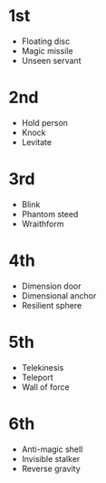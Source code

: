 # 1st
- Floating disc
- Magic missile
- Unseen servant

# 2nd
- Hold person
- Knock
- Levitate

# 3rd
- Blink
- Phantom steed
- Wraithform

# 4th
- Dimension door
- Dimensional anchor
- Resilient sphere
# 5th
- Telekinesis
- Teleport
- Wall of force
# 6th
- Anti-magic shell
- Invisible stalker
- Reverse gravity